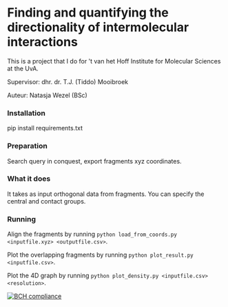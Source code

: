 # Finding and quantifying the directionality of intermolecular interactions
This is a project that I do for 't van het Hoff Institute for Molecular Sciences at the UvA.

Supervisor: dhr. dr. T.J. (Tiddo) Mooibroek

Auteur: Natasja Wezel (BSc)


### Installation
pip install requirements.txt

### Preparation
Search query in conquest, export fragments xyz coordinates.

### What it does
It takes as input orthogonal data from fragments. You can specify the central and contact groups.

### Running
Align the fragments by running `python load_from_coords.py <inputfile.xyz> <outputfile.csv>`. 

Plot the overlapping fragments by running `python plot_result.py <inputfile.csv>`.

Plot the 4D graph by running `python plot_density.py <inputfile.csv> <resolution>`.


[![BCH compliance](https://bettercodehub.com/edge/badge/NatasjaWezel/MasterProject?branch=master)](https://bettercodehub.com/)

